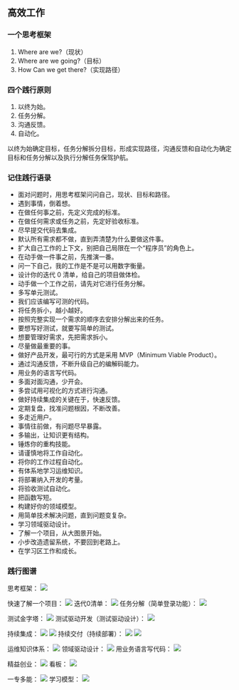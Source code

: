 ## 高效工作

### 一个思考框架
1. Where are we?（现状）
2. Where are we going?（目标）
3. How Can we get there?（实现路径）

### 四个践行原则
1. 以终为始。
2. 任务分解。
3. 沟通反馈。
4. 自动化。

以终为始确定目标，任务分解拆分目标，形成实现路径，沟通反馈和自动化为确定目标和任务分解以及执行分解任务保驾护航。


### 记住践行语录
- 面对问题时，用思考框架问问自己，现状、目标和路径。
- 遇到事情，倒着想。
- 在做任何事之前，先定义完成的标准。
- 在做任何需求或任务之前，先定好验收标准。
- 尽早提交代码去集成。
- 默认所有需求都不做，直到弄清楚为什么要做这件事。 
- 扩大自己工作的上下文，别把自己局限在一个“程序员”的角色上。
- 在动手做一件事之前，先推演一番。
- 问一下自己，我的工作是不是可以用数字衡量。
- 设计你的迭代 0 清单，给自己的项目做体检。
- 动手做一个工作之前，请先对它进行任务分解。
- 多写单元测试。
- 我们应该编写可测的代码。
- 将任务拆小，越小越好。
- 按照完整实现一个需求的顺序去安排分解出来的任务。
- 要想写好测试，就要写简单的测试。
- 想要管理好需求，先把需求拆小。
- 尽量做最重要的事。
- 做好产品开发，最可行的方式是采用 MVP（Minimum Viable Product）。
- 通过沟通反馈，不断升级自己的编解码能力。
- 用业务的语言写代码。
- 多面对面沟通，少开会。
- 多尝试用可视化的方式进行沟通。
- 做好持续集成的关键在于，快速反馈。
- 定期复盘，找准问题根因，不断改善。
- 多走近用户。
- 事情往前做，有问题尽早暴露。
- 多输出，让知识更有结构。
- 锤炼你的重构技能。
- 请谨慎地将工作自动化。
- 将你的工作过程自动化。
- 有体系地学习运维知识。
- 将部署纳入开发的考量。
- 将验收测试自动化。
- 把函数写短。
- 构建好你的领域模型。
- 用简单技术解决问题，直到问题变复杂。
- 学习领域驱动设计。
- 了解一个项目，从大图景开始。
- 小步改造遗留系统，不要回到老路上。
- 在学习区工作和成长。



### 践行图谱
思考框架：
![](../../images/workEfficiently/thinkingFrame.jpg)

快速了解一个项目：
![](../../images/workEfficiently/quicklyUnderstandProject.jpg)
迭代0清单：
![](../../images/workEfficiently/iteration0List.jpg)
任务分解（简单登录功能）：
![](../../images/workEfficiently/taskDecomposition.jpg)

测试金字塔：
![](../../images/workEfficiently/testPyramid.jpg)
测试驱动开发（测试驱动设计）：
![](../../images/workEfficiently/TDD.png)

持续集成：
![](../../images/workEfficiently/CI.jpg)
![](../../images/workEfficiently/CI.png)
持续交付（持续部署）：
![](../../images/workEfficiently/CDM.jpg)
![](../../images/workEfficiently/CDA.jpg)

运维知识体系：
![](../../images/workEfficiently/knowledgeSystem.jpg)
领域驱动设计：
![](../../images/workEfficiently/DDD.png)
用业务语言写代码：
![](../../images/workEfficiently/businessLanguage.png)

精益创业：
![](../../images/workEfficiently/leanStartup.jpg)
看板：
![](../../images/workEfficiently/billboard.png)

一专多能：
![](../../images/workEfficiently/T.jpg)
学习模型：
![](../../images/workEfficiently/learnModel.jpg)





